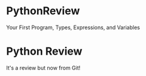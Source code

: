 # PythonReview
Your First Program, Types, Expressions, and Variables
# Python Review

It's a review but now from Git!
